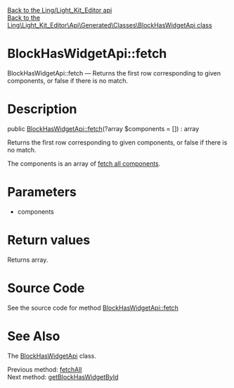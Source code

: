 [Back to the Ling/Light_Kit_Editor api](https://github.com/lingtalfi/Light_Kit_Editor/blob/master/doc/api/Ling/Light_Kit_Editor.md)<br>
[Back to the Ling\Light_Kit_Editor\Api\Generated\Classes\BlockHasWidgetApi class](https://github.com/lingtalfi/Light_Kit_Editor/blob/master/doc/api/Ling/Light_Kit_Editor/Api/Generated/Classes/BlockHasWidgetApi.md)


BlockHasWidgetApi::fetch
================



BlockHasWidgetApi::fetch — Returns the first row corresponding to given components, or false if there is no match.




Description
================


public [BlockHasWidgetApi::fetch](https://github.com/lingtalfi/Light_Kit_Editor/blob/master/doc/api/Ling/Light_Kit_Editor/Api/Generated/Classes/BlockHasWidgetApi/fetch.md)(?array $components = []) : array




Returns the first row corresponding to given components, or false if there is no match.

The components is an array of [fetch all components](https://github.com/lingtalfi/SimplePdoWrapper/blob/master/doc/pages/fetch-all-components.md).




Parameters
================


- components

    


Return values
================

Returns array.








Source Code
===========
See the source code for method [BlockHasWidgetApi::fetch](https://github.com/lingtalfi/Light_Kit_Editor/blob/master/Api/Generated/Classes/BlockHasWidgetApi.php#L129-L139)


See Also
================

The [BlockHasWidgetApi](https://github.com/lingtalfi/Light_Kit_Editor/blob/master/doc/api/Ling/Light_Kit_Editor/Api/Generated/Classes/BlockHasWidgetApi.md) class.

Previous method: [fetchAll](https://github.com/lingtalfi/Light_Kit_Editor/blob/master/doc/api/Ling/Light_Kit_Editor/Api/Generated/Classes/BlockHasWidgetApi/fetchAll.md)<br>Next method: [getBlockHasWidgetById](https://github.com/lingtalfi/Light_Kit_Editor/blob/master/doc/api/Ling/Light_Kit_Editor/Api/Generated/Classes/BlockHasWidgetApi/getBlockHasWidgetById.md)<br>

